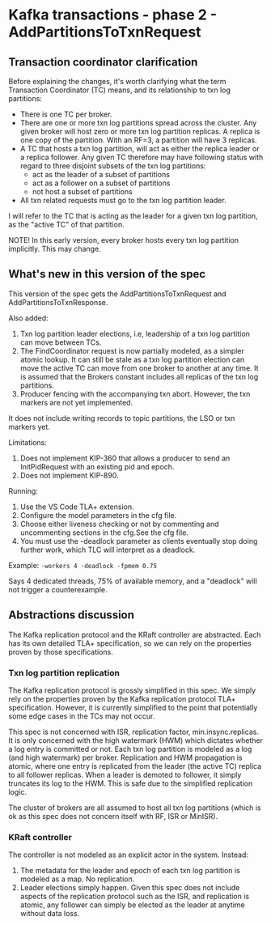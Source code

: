 # Kafka transactions - phase 2 - AddPartitionsToTxnRequest

## Transaction coordinator clarification

Before explaining the changes, it's worth clarifying what the term Transaction Coordinator (TC) means, and its relationship to txn log partitions:

- There is one TC per broker.
- There are one or more txn log partitions spread across the cluster. Any given broker will host zero or more txn log partition replicas. A replica is one copy of the partition. With an RF=3, a partition will have 3 replicas.
- A TC that hosts a txn log partition, will act as either the replica leader or a replica follower. Any given TC therefore may have following status with regard to three disjoint subsets of the txn log partitions:
  - act as the leader of a subset of partitions
  - act as a follower on a subset of partitions
  - not host a subset of partitions
- All txn related requests must go to the txn log partition leader.

I will refer to the TC that is acting as the leader for a given txn log partition, as the "active TC" of that partition.

NOTE! In this early version, every broker hosts every txn log partition implicitly. This may change.

## What's new in this version of the spec

This version of the spec gets the AddPartitionsToTxnRequest and AddPartitionsToTxnResponse. 

Also added:
1. Txn log partition leader elections, i.e, leadership of a txn log partition can move between TCs.
2. The FindCoordinator request is now partially modeled, as a simpler atomic lookup. It can still be stale as a txn log partition election can move the active TC can move from one broker to another at any time. It is assumed that the Brokers constant includes all replicas of the txn log partitions.
3. Producer fencing with the accompanying txn abort. However, the txn markers are not yet implemented.

It does not include writing records to topic partitions, the LSO or txn markers yet.

Limitations:
1. Does not implement KIP-360 that allows a producer to send an InitPidRequest with an existing pid and epoch.
2. Does not implement KIP-890.
               
Running: 
1. Use the VS Code TLA+ extension.
2. Configure the model parameters in the cfg file.
3. Choose either liveness checking or not by commenting and uncommenting sections in the cfg.See the cfg file.
4. You must use the -deadlock parameter as clients eventually stop doing further work, which TLC will interpret as a deadlock.

Example: `-workers 4 -deadlock -fpmem 0.75`

Says 4 dedicated threads, 75% of available memory, and a "deadlock" will not trigger a counterexample.

## Abstractions discussion

The Kafka replication protocol and the KRaft controller are abstracted. Each has its own detailed TLA+ specification, so we can rely on the properties proven by those specifications.

### Txn log partition replication

The Kafka replication protocol is grossly simplified in this spec. We simply rely on the properties proven by the Kafka replication protocol TLA+ specification. However, it is currently simplified to the point that potentially some edge cases in the TCs may not occur.

This spec is not concerned with ISR, replication factor, min.insync.replicas. It is only concerned with the high watermark (HWM) which dictates whether a log entry is committed or not. Each txn log partition is modeled as a log (and high watermark) per broker. Replication and HWM propagation is atomic, where one entry is replicated from the leader (the active TC) replica to all follower replicas. When a leader is demoted to follower, it simply truncates its log to the HWM. This is safe due to the simplified replication logic.

The cluster of brokers are all assumed to host all txn log partitions (which is ok as this spec does not concern itself with RF, ISR or MinISR).

### KRaft controller

The controller is not modeled as an explicit actor in the system. Instead:
1. The metadata for the leader and epoch of each txn log partition is modeled as a map. No replication.
2. Leader elections simply happen. Given this spec does not include aspects of the replication protocol such as the ISR, and replication is atomic, any follower can simply be elected as the leader at anytime without data loss.